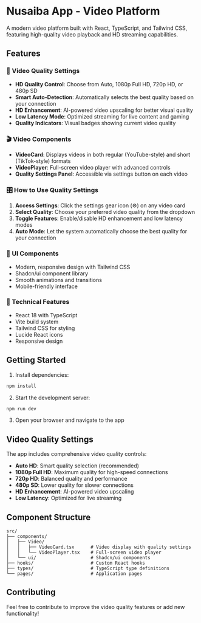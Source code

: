 # Nusaiba App - Video Platform

A modern video platform built with React, TypeScript, and Tailwind CSS, featuring high-quality video playback and HD streaming capabilities.

## Features

### 🎥 Video Quality Settings
- **HD Quality Control**: Choose from Auto, 1080p Full HD, 720p HD, or 480p SD
- **Smart Auto-Detection**: Automatically selects the best quality based on your connection
- **HD Enhancement**: AI-powered video upscaling for better visual quality
- **Low Latency Mode**: Optimized streaming for live content and gaming
- **Quality Indicators**: Visual badges showing current video quality

### 🎬 Video Components
- **VideoCard**: Displays videos in both regular (YouTube-style) and short (TikTok-style) formats
- **VideoPlayer**: Full-screen video player with advanced controls
- **Quality Settings Panel**: Accessible via settings button on each video

### 🎛️ How to Use Quality Settings

1. **Access Settings**: Click the settings gear icon (⚙️) on any video card
2. **Select Quality**: Choose your preferred video quality from the dropdown
3. **Toggle Features**: Enable/disable HD enhancement and low latency modes
4. **Auto Mode**: Let the system automatically choose the best quality for your connection

### 🎨 UI Components
- Modern, responsive design with Tailwind CSS
- Shadcn/ui component library
- Smooth animations and transitions
- Mobile-friendly interface

### 🔧 Technical Features
- React 18 with TypeScript
- Vite build system
- Tailwind CSS for styling
- Lucide React icons
- Responsive design

## Getting Started

1. Install dependencies:
```bash
npm install
```

2. Start the development server:
```bash
npm run dev
```

3. Open your browser and navigate to the app

## Video Quality Settings

The app includes comprehensive video quality controls:

- **Auto HD**: Smart quality selection (recommended)
- **1080p Full HD**: Maximum quality for high-speed connections
- **720p HD**: Balanced quality and performance
- **480p SD**: Lower quality for slower connections
- **HD Enhancement**: AI-powered video upscaling
- **Low Latency**: Optimized for live streaming

## Component Structure

```
src/
├── components/
│   ├── Video/
│   │   ├── VideoCard.tsx      # Video display with quality settings
│   │   └── VideoPlayer.tsx    # Full-screen video player
│   └── ui/                    # Shadcn/ui components
├── hooks/                     # Custom React hooks
├── types/                     # TypeScript type definitions
└── pages/                     # Application pages
```

## Contributing

Feel free to contribute to improve the video quality features or add new functionality!
